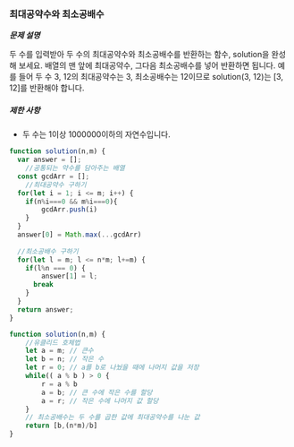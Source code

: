 ### 최대공약수와 최소공배수

**_문제 설명_**

두 수를 입력받아 두 수의 최대공약수와 최소공배수를 반환하는 함수, solution을 완성해 보세요. 배열의 맨 앞에 최대공약수, 그다음 최소공배수를 넣어 반환하면 됩니다. 예를 들어 두 수 3, 12의 최대공약수는 3, 최소공배수는 12이므로 solution(3, 12)는 [3, 12]를 반환해야 합니다.

##### 제한 사항

- 두 수는 1이상 1000000이하의 자연수입니다.

```javascript
function solution(n,m) {
  var answer = [];
    //공통되는 약수를 담아주는 배열
  const gcdArr = [];
    //최대공약수 구하기
  for(let i = 1; i <= m; i++) {
  	if(n%i===0 && m%i===0){
    	gcdArr.push(i)
    }
  }
  answer[0] = Math.max(...gcdArr)
    
  //최소공배수 구하기
  for(let l = m; l <= n*m; l+=m) {
  	if(l%n === 0) {
    	answer[1] = l;
      break
    }
  }
  return answer;
}
```

``` javascript
function solution(n,m) {
    //유클리드 호체법
    let a = m; // 큰수
    let b = n; // 작은 수
    let r = 0; // a를 b로 나눴을 때에 나머지 값을 저장
    while(( a % b ) > 0 {
        r = a % b
        a = b; // 큰 수에 작은 수를 할당
        a = r; // 작은 수에 나머지 값 할당
    }
    // 최소공배수는 두 수를 곱한 값에 최대공약수를 나눈 값
    return [b,(n*m)/b]
}
```

